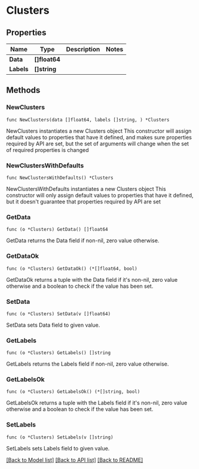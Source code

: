 # Clusters

## Properties

Name | Type | Description | Notes
------------ | ------------- | ------------- | -------------
**Data** | **[]float64** |  | 
**Labels** | **[]string** |  | 

## Methods

### NewClusters

`func NewClusters(data []float64, labels []string, ) *Clusters`

NewClusters instantiates a new Clusters object
This constructor will assign default values to properties that have it defined,
and makes sure properties required by API are set, but the set of arguments
will change when the set of required properties is changed

### NewClustersWithDefaults

`func NewClustersWithDefaults() *Clusters`

NewClustersWithDefaults instantiates a new Clusters object
This constructor will only assign default values to properties that have it defined,
but it doesn't guarantee that properties required by API are set

### GetData

`func (o *Clusters) GetData() []float64`

GetData returns the Data field if non-nil, zero value otherwise.

### GetDataOk

`func (o *Clusters) GetDataOk() (*[]float64, bool)`

GetDataOk returns a tuple with the Data field if it's non-nil, zero value otherwise
and a boolean to check if the value has been set.

### SetData

`func (o *Clusters) SetData(v []float64)`

SetData sets Data field to given value.


### GetLabels

`func (o *Clusters) GetLabels() []string`

GetLabels returns the Labels field if non-nil, zero value otherwise.

### GetLabelsOk

`func (o *Clusters) GetLabelsOk() (*[]string, bool)`

GetLabelsOk returns a tuple with the Labels field if it's non-nil, zero value otherwise
and a boolean to check if the value has been set.

### SetLabels

`func (o *Clusters) SetLabels(v []string)`

SetLabels sets Labels field to given value.



[[Back to Model list]](../README.md#documentation-for-models) [[Back to API list]](../README.md#documentation-for-api-endpoints) [[Back to README]](../README.md)


